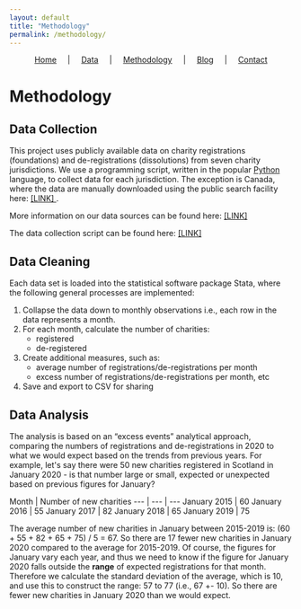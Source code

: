 ```yaml
---
layout: default
title: "Methodology"
permalink: /methodology/
---
```


<p style="text-align:center;"><a href="https://diarmuidm.github.io/charity-covid19">Home</a>&nbsp;&nbsp;&nbsp;&nbsp;&nbsp;|&nbsp;&nbsp;&nbsp;&nbsp;&nbsp;<a href="https://diarmuidm.github.io/charity-covid19/data">Data</a>&nbsp;&nbsp;&nbsp;&nbsp;&nbsp;|&nbsp;&nbsp;&nbsp;&nbsp;&nbsp;<a href="https://diarmuidm.github.io/charity-covid19/methodology">Methodology</a>&nbsp;&nbsp;&nbsp;&nbsp;&nbsp;|&nbsp;&nbsp;&nbsp;&nbsp;&nbsp;<a href="https://diarmuidm.github.io/charity-covid19/blog">Blog</a>&nbsp;&nbsp;&nbsp;&nbsp;&nbsp;|&nbsp;&nbsp;&nbsp;&nbsp;&nbsp;<a href="https://diarmuidm.github.io/charity-covid19/contact">Contact</a></p>

# Methodology

## Data Collection

This project uses publicly available data on charity registrations (foundations) and de-registrations (dissolutions) from seven charity jurisdictions. We use a programming script, written in the popular [Python](https://www.python.org/) language, to collect data for each jurisdiction. The exception is Canada, where the data are manually downloaded using the public search facility here: [ [LINK] ](https://apps.cra-arc.gc.ca/ebci/hacc/srch/pub/dsplyBscSrch?request_locale=en).

More information on our data sources can be found here: [ [LINK] ]({{site.url}}/data)

The data collection script can be found here: [ [LINK] ](https://github.com/DiarmuidM/charity-covid19/tree/master/syntax/collection)

## Data Cleaning

Each data set is loaded into the statistical software package Stata, where the following general processes are implemented:
1. Collapse the data down to monthly observations i.e., each row in the data represents a month.
2. For each month, calculate the number of charities:
	* registered
	* de-registered
3. Create additional measures, such as:
	* average number of registrations/de-registrations per month
	* excess number of registrations/de-registrations per month, etc
4. Save and export to CSV for sharing

## Data Analysis

The analysis is based on an “excess events” analytical approach, comparing the numbers of registrations and de-registrations in 2020 to what we would expect based on the trends from previous years. For example, let's say there were 50 new charities registered in Scotland in January 2020 - is that number large or small, expected or unexpected based on previous figures for January? 

Month | Number of new charities
--- | --- | ---
January 2015 | 60
January 2016 | 55
January 2017 | 82
January 2018 | 65
January 2019 | 75

The average number of new charities in January between 2015-2019 is: (60 + 55 + 82 + 65 + 75) / 5 = 67. So there are 17 fewer new charities in January 2020 compared to the average for 2015-2019. Of course, the figures for January vary each year, and thus we need to know if the figure for January 2020 falls outside the **range** of expected registrations for that month. Therefore we calculate the standard deviation of the average, which is 10, and use this to construct the range: 57 to 77 (i.e., 67 +- 10). So there are fewer new charities in January 2020 than we would expect.